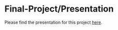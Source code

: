 # Final-Project/Presentation

Please find the presentation for this project [here](https://docs.google.com/presentation/d/1_e51kGWWvEUc2QCsrI8hSAYGzgdFwAv_wNnEZUw5A_U/edit?usp=sharing).
